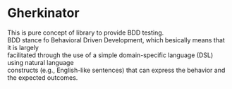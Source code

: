 # Gherkinator

This is pure concept of library to provide BDD testing. </br>
BDD stance fo Behavioral Driven Development, which besically means that it is largely </br>
facilitated through the use of a simple domain-specific language (DSL) using natural language </br> 
constructs (e.g., English-like sentences) that can express the behavior and the expected outcomes. </br> 
